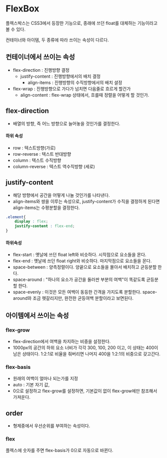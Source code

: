 # FlexBox

플렉스박스는 CSS3에서 등장한 기능으로,  종래에 쓰던 float를 대체하는 기능이라고 볼 수 있다. 

컨테이너와 아이템, 두 종류에 따라 쓰이는 속성이 다르다. 





## 컨테이너에서 쓰이는 속성

- flex-direction : 진행방향 결정
  - justify-content : 진행방향에서의 배치 결정
    - align-items : 진행방향의 수직방향에서의 배치 셜정 
- flex-wrap : 진행방향으로 가다가 넘치면 다음줄로 흐르게 할건가 
  - align-content : flex-wrap 상태에서, 흐를때 정렬을 어떻게 할 것인가.



## flex-direction 

- 배열의 방향, 즉 어느 방향으로 늘어놓을 것인가를 결정한다. 

#### 하위 속성

- row : 텍스트방향(가로)
- row-reverse : 텍스트 반대방향
- column : 텍스트 수직방향
- column-reverse : 텍스트 역수직방향 (세로)



## justify-content

- 해당 방향에서 공간을 어떻게 나눌 것인가를 나타낸다. 
- align-items와 쌍을 이루는 속성으로, justify-content가 수직을 결정하게 된다면 align-items는 수평분할을 결정한다. 

```css
.element{
    display : flex;
   	justify-content : flex-end;
}
```

#### 하위속성 

- flex-start : 옛날에 쓰던 float left와 비슷하다. 시작점으로 요소들을 몬다. 
- flex-end : 옛날에 쓰던 float right와 비슷하다. 마지막점으로 요소들을 몬다. 
- space-between : 양측정렬이다. 양끝으로 요소들을 몰아서 배치하고 균등분할 한다. 
- space-around :  "하나의 요소가 공간을 둘러싼 부분의 여백"이 똑같도록 균등분할 한다.
- space-evenly : 이것은 모든 여백이 동등한 간격을 가지도록 분할한다. space-around와 조금 헷갈리지만, 완전한 균등여백 분할이라고 보면된다. 



## 아이템에서 쓰이는 속성



### flex-grow

- flex-direction에서 여백을 차지하는 비중을 설정한다. 
- 1000px의 공간의 하위 요소 너비가 각각 300, 100, 200 이고, 이 상태는 400이 남은 상태이다. 1:2:1로 비율을 줘버리면 나머지 400을 1:2:1의 비중으로 갖고간다. 



### flex-basis 

- 원래의 여백이 얼마나 되는가를 지정
- auto : 기본 자기 값,
- 0으로 설정하고 flex-grow를 설정하면, 기본값이 없이 flex-grow에만 참조해서 가져운다. 

## order

- 형제중에서 우선순위를 부여하는 속성이다. 





### flex

플렉스에 숫자를 주면 flex-basis가 0으로 자동으로 바뀐다. 